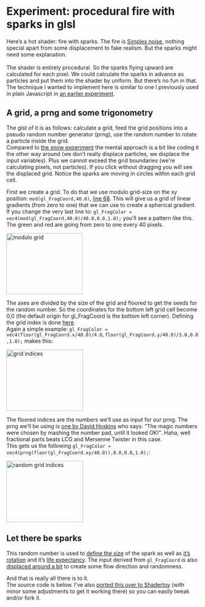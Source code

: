 <!--
  id: 3282
  date: 2017-01-24T15:30:55
  modified: 2017-01-24T17:49:30
  slug: experiment-fire
  type: post
  excerpt: <p>Here&#8217;s a hot shader: fire with sparks. The fire is Simplex noise, nothing special apart from some displacement to fake realism. But the sparks might need some explanation.</p>
  categories: code, glsl
  tags: cool shit, noise, webgl, glsl, fire, shader
  metaKeyword: sparks
  metaDescription: Here's a hot shader: fire with sparks. The fire is Simplex noise, nothing special. But the sparks might need some explanation.
  inCv: 
  inPortfolio: 
  dateFrom: 
  dateTo: 
-->

# Experiment: procedural fire with sparks in glsl

<p>Here&#8217;s a hot shader: fire with sparks. The fire is <a href="#code-36" to="#code-47"> Simplex noise</a>, nothing special apart from some displacement to fake realism. But the sparks might need some explanation.<br />
<!--more--><br />
The shader is entirely procedural. So the sparks flying upward are calculated for each pixel. We could calculate the sparks in advance as particles and put them into the shader by uniform. But there&#8217;s no fun in that.<br />
The technique I wanted to implement here is similar to one I previously used in plain Javascript in <a href="/experiment-snow">an earlier experiment</a>.</p>
<h2>A grid, a prng and some trigonometry</h2>
<p>The gist of it is as follows: calculate a grid, feed the grid positions into a pseudo random number generator (prng), use the random number to rotate a particle inside the grid.<br />
Compared to <a href="/experiment-snow">the snow experiment</a> the mental approach is a bit like coding it the other way around (we don&#8217;t really displace particles, we displace the input variables). Plus we cannot exceed the grid boundaries (we&#8217;re calculating pixels, not particles). If you click without dragging you will see the displaced grid. Notice the sparks are moving in circles within each grid cell.</p>
<p>First we create a grid. To do that we use modulo grid-size on the xy position: <code>mod(gl_FragCoord,40.0)</code>, <a href="#code-68">line 68</a>. This will give us a grid of linear gradients (from zero to one) that we can use to create a spherical gradient.<br />
If you change the very last line to: <code>gl_FragColor = vec4(mod(gl_FragCoord,40.0)/40.0,0.0,1.0);</code> you&#8217;ll see a pattern like this. The green and red are going from zero to one every 40 pixels.</p>
<p><img src="https://res.cloudinary.com/dn1rmdjs5/image/upload/v1566568756/rv/gridmodulus.png" alt="modulo grid" width="199" height="159" class="alignnone size-full" /></p>
<p>The axes are divided by the size of the grid and floored to get the seeds for the random number. So the coordinates for the bottom left grid cell become 0,0 (the default origin for gl_FragCoord is the bottom left corner). Defining the grid index is done <a href="#code-63">here</a>.<br />
Again a simple example: <code>gl_FragColor = vec4(floor(gl_FragCoord.x/40.0)/4.0,floor(gl_FragCoord.y/40.0)/3.0,0.0,1.0);</code> makes this:</p>
<p><img src="https://res.cloudinary.com/dn1rmdjs5/image/upload/v1566568756/rv/gridfloored.png" alt="grid indices" width="200" height="160" class="alignnone size-full wp-image-3194" /></p>
<p>The floored indices are the numbers we&#8217;ll use as input for our prng. The prng we&#8217;ll be using is <a href="https://www.shadertoy.com/view/4djSRW">one by David Hoskins</a> who says: <q>The magic numbers were chosen by mashing the number pad, until it looked OK!</q>. Haha, well fractional parts beats LCG and Mersenne Twister in this case.<br />
This gets us the following <code>gl_FragColor = vec4(prng(floor(gl_FragCoord.xy/40.0)),0.0,0.0,1.0);</code>:</p>
<p><img src="https://res.cloudinary.com/dn1rmdjs5/image/upload/v1566568756/rv/gridrng.png" alt="random grid indices" width="200" height="160" class="alignnone size-full" /></p>
<h2>Let there be sparks</h2>
<p>This random number is used to <a href="#code-68">define the size</a> of the spark as well as <a href="#code-69" to="#code-72">it&#8217;s rotation</a> and it&#8217;s <a href="#code-65">life expectancy</a>. The input derived from <code>gl_FragCoord</code> is also <a href="#code-59" to="#code-61">displaced around a bit</a> to create some flow direction and randomness.</p>
<p>And that is really all there is to it.<br />
The source code is below. I&#8217;ve also <a href="https://www.shadertoy.com/view/MlKSWm" target="_blank">ported this over to Shadertoy</a> (with minor some adjustments to get it working there) so you can easily tweak and/or fork it.</p>
<pre line-numbers><code data-language="glsl" data-src="/static/glsl/fire.glsl"></code></pre>